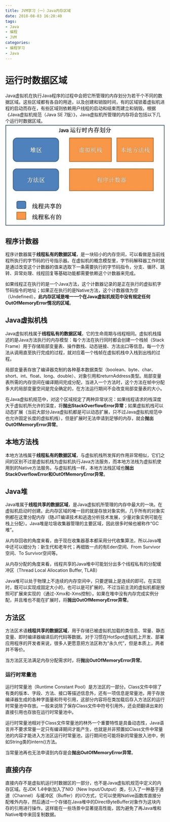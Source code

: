 ```yaml
---
title: JVM学习（一）Java内存区域
date: 2018-08-03 16:20:40
tags: 
- Java
- 编程
- JVM
categories:
- 编程学习
- Java
---
```

# 运行时数据区域
Java虚拟机在执行Java程序的过程中会把它所管理的内存划分为若干个不同的数据区域。这些区域都有各自的用途，以及创建和销毁时间，有的区域锁着虚拟机进程的启动而存在，有些区域则依赖用户线程的启动和结束而建立和销毁。根据《Java虚拟机规范（Java SE 7版）》，Java虚拟机所管理的内存将会包括以下几个运行时数据区域。
![Java虚拟机运行时数据区](JVMLearning2/a.jpg)
## 程序计数器
程序计数器属于**线程私有的数据区域**，是一块较小的内存空间，可以看做是当前线程所执行的字节码的行号指示器。在虚拟机的概念模型里，字节码解释器工作时就是通过改变这个计数器的值来选取下一条需要执行的字节码指令，分支、循环、跳转、异常处理、线程回复等基础功能都需要依赖这个计数器来完成。

如果线程正在执行的是一个Java方法，这个计数器记录的是正在执行的虚拟机字节码指令的地址；如果正在执行的是Native方法，这个计数器值为空（Undefined）。**此内存区域是唯一一个在Java虚拟机规范中没有规定任何OutOfMemoryError情况的区域**。
## Java虚拟机栈
Java虚拟机栈属于**线程私有的数据区域**，它的生命周期与线程相同。虚拟机栈描述的是Java方法执行的内存模型：每个方法在执行同时都会创建一个栈帧（Stack Frame）用于存储局部变量表、操作数栈、动态链接、方法出口等信息。每一个方法从调用直至执行完成的过程，就对应着一个栈帧在虚拟机栈中入栈到出栈的过程。

局部变量表存放了编译器克制的各种基本数据类型（boolean、byte、char、short、int、float、long、double）、对象引用和returnAddress类型。局部变量表所需的内存空间在编译期间完成分配，当进入一个方法时，这个方法在帧中分配多大的局部变量空间是完全确定的，在方法运行期间不会改变局部变量表的大小。

在Java虚拟机规范中，对这个区域规定了两种异常状况：如果线程请求的栈深度大于虚拟机所允许的深度，将**抛出StackOverflowError异常**；如果虚拟机栈可以动态扩展（当前大部分Java虚拟机都是可以动态扩展，只不过Java虚拟机规范中也允许固定长度的虚拟机栈），但是扩展时无法申请到足够的内存，就会**抛出OutOfMemoryError异常**。
## 本地方法栈
本地方法栈属于**线程私有的数据区域**，与虚拟机栈所发挥的作用非常相似，它们之间的区别不过是虚拟机栈为虚拟机执行Java方法服务，而本地方法栈为虚拟机使用到的Native方法服务。与虚拟机栈一样，本地方法栈区域也**抛出StackOverflowError和OutOfMemoryError异常**。

## Java堆
Java堆属于**线程共享的数据区域**，是Java虚拟机所管理的内存中最大的一块。在虚拟机启动时创建。此内存区域的唯一目的就是存放对象实例，几乎所有的对象实例都在这里分配内存（随JIT编译技术和逃逸分析技术发展，少量对象实例可能在栈上分配）。Java堆是垃圾收集器管理的主要区域，因此很多时候也被称作“GC堆”。

从内存回收的角度来看，由于现在收集器基本都采用分代收集算法，所以Java堆中还可以细分为：新生代和老年代；再细致一点的有Eden空间、From Survivor空间、To Survivor空间等。

从内存分配的角度来看，线程共享的Java堆中可能划分出多个线程私有的分配缓冲区（Thread Local Allocation Buffer, TLAB）

Java堆可以处于物理上不连续的内存空间中，只要逻辑上是连续的即可。在实现时，既可以实现成固定大小的，也可以是可扩展的，不过当前主流的虚拟机都是按照可扩展来实现的（通过-Xmx和-Xms控制）。如果在堆中没有内存完成实例分配，并且堆也不能在扩展时，将**抛出OutOfMemoryError异常**。

## 方法区
方法区术语**线程共享的数据区域**，用于存储已被虚拟机加载的类信息、常量、静态变量、即时编译器编译后的代码等数据。对于习惯在HotSpot虚拟机上开发、部署应用程序的开发者来说，很多人更愿意把方法区称为“永久代”，但是本质上，两者并不等价。

当方法区无法满足内存分配需求时，将**抛出OutOfMemoryError异常**。
### 运行时常量池
运行时常量池（Runtime Constant Pool）是方法区的一部分。Class文件中除了有类的版本、字段、方法、接口等描述信息外，还有一项信息是常量池，用于存放编译器生成的各种字面量和符号引用，这部分内容将在类加载后存入方法区的运行时常量池中存放。一般来说除了保存Class文件中符号引用外，还会把翻译出来的直接引用也存放在运行时常量池中。

运行时常量池相对于Class文件常量池的林外一个重要特性是具备动态性，Java语言并不要求常量一定只有编译期间才能产生，也就是并非预置如Class文件中常量池的内容才能进入方法区运行时常量池，运行期间也可能将新的常量放入池中，例如String类的intern()方法。

当常量池再也无法申请到内存是会**抛出OutOfMemoryError异常**。

## 直接内存
直接内存不是虚拟机运行时数据区的一部分，也不是Java虚拟机规范中定义的内存区域。在JDK 1.4中新加入了NIO（New Input/Output）类，引入了一种基于通道（Channel）与缓冲区（Buffer）的I/O方式，它可以使用Native函数库直接分配堆外内存，然后通过一个存储在Java堆中的DirectByteBuffer对象作为这块内存的引用进行操作。这样能在一些场景中显著提高性能，因为避免了再Java堆和Native堆中来回复制数据。

